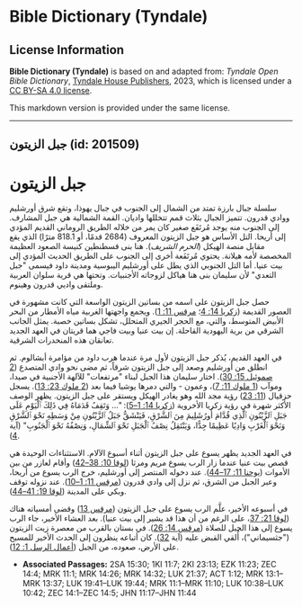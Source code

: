 # Bible Dictionary (Tyndale)

## License Information

**Bible Dictionary (Tyndale)** is based on and adapted from: _Tyndale Open Bible Dictionary_, [Tyndale House Publishers](https://tyndaleopenresources.com/), 2023, which is licensed under a [CC BY-SA 4.0 license](https://creativecommons.org/licenses/by-sa/4.0/legalcode.en).

This markdown version is provided under the same license.



--------------------------------

## جبل الزيتون (id: 201509)

جبل الزيتون
===========

سلسلة جبال بارزة تمتد من الشمال إلى الجنوب في جبال يهوذا، وتقع شرق أورشليم ووادي قدرون. تتميز الجبال بثلاث قمم تتخللها واديان. القمة الشمالية هي جبل المشارف. إلى الجنوب منه يوجد مُرتَفَع صغير كان يمر من خلاله الطريق الروماني القديم المؤدي إلى أريحا. التل الأساس هو جبل الزيتون المعروف (2684 قدمًا، أو 818\.1 مترًا) الذي يقع مقابل منصة الهيكل (*الحرم الشريف*). هنا بنى قسطنطين كنيسة الصعود العظيمة المخصصة لأمه هيلانة. يحتوي مُرتَفَعة أخرى إلى الجنوب على الطريق الحديث المؤدي إلى بيت عنيا. أما التل الجنوبي الذي يطل على أورشليم اليبوسية ومدينة داود فيسمى "جبل التعدي" لأن سليمان بنى هنا هياكل لزوجاته الأجنبيات. وتحتها هي قرية سلوان العربية وملتقى واديي قدرون وهينوم.

حصل جبل الزيتون على اسمه من بساتين الزيتون الواسعة التي كانت مشهورة في العصور القديمة ([زكريا 14: 4](https://ref.ly/Zech14:4)؛ [مرقس 11: 1](https://ref.ly/Mark11:1)). ويجمع واجهتها الغربية مياه الأمطار من البحر الأبيض المتوسط، والتي، مع الحجر الجيري المتحلل، تشكل بساتين خصبة. يمثل الجانب الشرقي من برية اليهودية القاحلة. إن بيت عنيا وبيت فاجي هما قريتان في العهد الجديد تعانقان هذه المنحدرات الشرقية.

في العهد القديم، يُذكر جبل الزيتون لأول مرة عندما هرب داود من مؤامرة أبشالوم. ثم انطلق من أورشليم وصعد إلى جبل الزيتون شرقاً، ثم مضى نحو وادي المتصدع ([2 صموئيل 15: 30](https://ref.ly/2Sam15:30)). اختار سليمان هذا الجبل لبناء "مرتفعات" للآلهة الأجنبية في صيدا، وموآب ([1 ملوك 11: 7](https://ref.ly/1Kgs11:7))، وعمون \- والتي دمرها يوشيا فيما بعد ([2 ملوك 23: 13](https://ref.ly/2Kgs23:13)). يسجل حزقيال ([11: 23](https://ref.ly/Ezek11:23)) رؤية مجد الله وهو يغادر الهيكل ويستقر على جبل الزيتون. يظهر الوصف الأكثر شهرة في رؤية زكريا الأخروية ([زكريا 14: 1–5](https://ref.ly/Zech14:1-Zech14:5)): "... وَتَقِفُ قَدَمَاهُ فِي ذَلِكَ ٱلْيَوْمِ عَلَى جَبَلِ ٱلزَّيْتُونِ ٱلَّذِي قُدَّامَ أُورُشَلِيمَ مِنَ ٱلشَّرْقِ، فَيَنْشَقُّ جَبَلُ ٱلزَّيْتُونِ مِنْ وَسَطِهِ نَحْوَ ٱلشَّرْقِ وَنَحْوَ ٱلْغَرْبِ وَادِيًا عَظِيمًا جِدًّا، وَيَنْتَقِلُ نِصْفُ ٱلْجَبَلِ نَحْوَ ٱلشِّمَالِ، وَنِصْفُهُ نَحْوَ ٱلْجَنُوبِ" (آية [4](https://ref.ly/Zech14:4)).

في العهد الجديد يظهر يسوع على جبل الزيتون أثناء أسبوع الآلام. الاستثناءات الوحيدة هي قصص بيت عنيا عندما زار الرب يسوع مريم ومرثا ([لوقا 10: 38–42](https://ref.ly/Luke10:38-Luke10:42)) وأقام لعازر من بين الأموات ([يوحنا 11: 17–44](https://ref.ly/John11:17-John11:44)). عند دخوله المنتصر إلى أورشليم، خرج الرب يسوع من أريحا، وعبر الجبل من الشرق، ثم نزل إلى وادي قدرون ([مرقس 11: 1–10](https://ref.ly/Mark11:1-Mark11:10)). عند نزوله توقف وبكي على المدينة ([لوقا 19: 41–44](https://ref.ly/Luke19:41-Luke19:44)).

في أسبوعه الأخير، علَّم الرب يسوع على جبل الزيتون ([مرقس 13](https://ref.ly/Mark13:1-Mark13:37)) وقضى أمسياته هناك ([لوقا 21: 37](https://ref.ly/Luke21:37)، على الرغم من أن هذا قد يشير إلى بيت عنيا). بعد العشاء الأخير، جاء الرب يسوع إلى هذا الجبل للصلاة ([مرقس 14: 26](https://ref.ly/Mark14:26)). في بستان بالقرب من معصرة زيت الزيتون ("جثسيماني")، أُلقي القبض عليه (آية [32](https://ref.ly/Mark14:32)). كان أتباعه ينظرون إلى الحدث الأخير للمسيح على الأرض، صعوده، من الجبل ([أعمال الرسل 1: 12](https://ref.ly/Acts1:12)).

* **Associated Passages:** 2SA 15:30; 1KI 11:7; 2KI 23:13; EZK 11:23; ZEC 14:4; MRK 11:1; MRK 14:26; MRK 14:32; LUK 21:37; ACT 1:12; MRK 13:1–MRK 13:37; LUK 19:41–LUK 19:44; MRK 11:1–MRK 11:10; LUK 10:38–LUK 10:42; ZEC 14:1–ZEC 14:5; JHN 11:17–JHN 11:44

